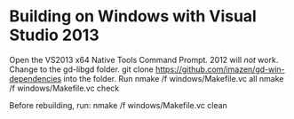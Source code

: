 # Building on Windows with Visual Studio 2013

Open the VS2013 x64 Native Tools Command Prompt. 2012 will *not* work.
Change to the gd-libgd folder.
git clone https://github.com/imazen/gd-win-dependencies into the folder. 
Run 
nmake /f windows/Makefile.vc all
nmake /f windows/Makefile.vc check

Before rebuilding, run:
nmake /f windows/Makefile.vc clean 